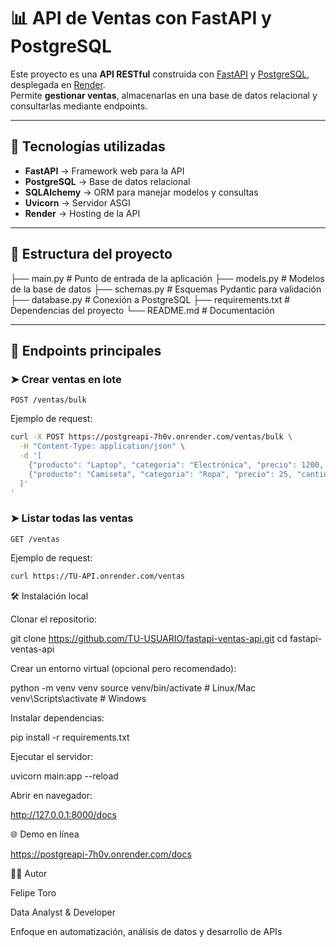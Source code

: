 # 📊 API de Ventas con FastAPI y PostgreSQL

Este proyecto es una **API RESTful** construida con [FastAPI](https://fastapi.tiangolo.com/) y [PostgreSQL](https://www.postgresql.org/), desplegada en [Render](https://render.com/).  
Permite **gestionar ventas**, almacenarlas en una base de datos relacional y consultarlas mediante endpoints.

---

## 🚀 Tecnologías utilizadas
- **FastAPI** → Framework web para la API  
- **PostgreSQL** → Base de datos relacional  
- **SQLAlchemy** → ORM para manejar modelos y consultas  
- **Uvicorn** → Servidor ASGI  
- **Render** → Hosting de la API  

---

## 📂 Estructura del proyecto

├── main.py # Punto de entrada de la aplicación
├── models.py # Modelos de la base de datos
├── schemas.py # Esquemas Pydantic para validación
├── database.py # Conexión a PostgreSQL
├── requirements.txt # Dependencias del proyecto
└── README.md # Documentación


---

## 🔑 Endpoints principales

### ➤ Crear ventas en lote
`POST /ventas/bulk`

Ejemplo de request:
```bash
curl -X POST https://postgreapi-7h0v.onrender.com/ventas/bulk \
  -H "Content-Type: application/json" \
  -d '[
    {"producto": "Laptop", "categoria": "Electrónica", "precio": 1200, "cantidad": 2, "fecha": "2025-08-01"},
    {"producto": "Camiseta", "categoria": "Ropa", "precio": 25, "cantidad": 5, "fecha": "2025-08-03"}
  ]'
'
```

### ➤ Listar todas las ventas
`GET /ventas`

Ejemplo de request:
```bash
curl https://TU-API.onrender.com/ventas
```

🛠️ Instalación local

Clonar el repositorio:

git clone https://github.com/TU-USUARIO/fastapi-ventas-api.git
cd fastapi-ventas-api


Crear un entorno virtual (opcional pero recomendado):

python -m venv venv
source venv/bin/activate  # Linux/Mac
venv\Scripts\activate     # Windows


Instalar dependencias:

pip install -r requirements.txt


Ejecutar el servidor:

uvicorn main:app --reload


Abrir en navegador:

http://127.0.0.1:8000/docs

🌐 Demo en línea

https://postgreapi-7h0v.onrender.com/docs

👨‍💻 Autor

Felipe Toro

Data Analyst & Developer

Enfoque en automatización, análisis de datos y desarrollo de APIs




